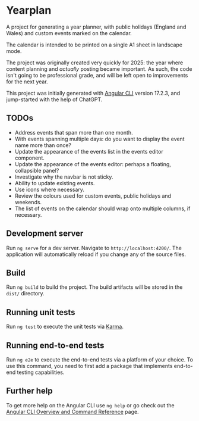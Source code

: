 # Yearplan

A project for generating a year planner, with public holidays (England and Wales) and custom events marked on the calendar.

The calendar is intended to be printed on a single A1 sheet in landscape mode. 

The project was originally created very quickly for 2025: the year where content planning and *actually* posting became important. As such, the code isn't going to be professional grade, and will be left open to improvements for the next year.

This project was initially generated with [Angular CLI](https://github.com/angular/angular-cli) version 17.2.3, and jump-started with the help of ChatGPT.

## TODOs
- Address events that span more than one month.
- With events spanning multiple days: do you want to display the event name more than once?
- Update the appearance of the events list in the events editor component.
- Update the appearance of the events editor: perhaps a floating, collapsible panel?
- Investigate why the navbar is not sticky.
- Ability to update existing events.
- Use icons where necessary.
- Review the colours used for custom events, public holidays and weekends.
- The list of events on the calendar should wrap onto multiple columns, if necessary.

## Development server

Run `ng serve` for a dev server. Navigate to `http://localhost:4200/`. The application will automatically reload if you change any of the source files.

## Build

Run `ng build` to build the project. The build artifacts will be stored in the `dist/` directory.

## Running unit tests

Run `ng test` to execute the unit tests via [Karma](https://karma-runner.github.io).

## Running end-to-end tests

Run `ng e2e` to execute the end-to-end tests via a platform of your choice. To use this command, you need to first add a package that implements end-to-end testing capabilities.

## Further help

To get more help on the Angular CLI use `ng help` or go check out the [Angular CLI Overview and Command Reference](https://angular.io/cli) page.
